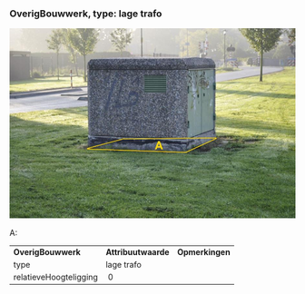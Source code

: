 ### OverigBouwwerk, type: lage trafo

![](media/d04ec1185ff2e98a8a08d199a7834166ee6e0fd0.jpg)

A:

|                        |                     |                 |
|------------------------|---------------------|-----------------|
| **OverigBouwwerk**     | **Attribuutwaarde** | **Opmerkingen** |
| type                   | lage trafo          |                 |
| relatieveHoogteligging |  0                  |                 |
